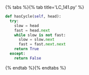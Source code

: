 {% tabs %}{% tab title='LC_141.py' %}

```py
def hasCycle(self, head):
  try:
    slow = head
    fast = head.next
    while slow is not fast:
      slow = slow.next
      fast = fast.next.next
    return True
  except:
    return False
```

{% endtab %}{% endtabs %}
